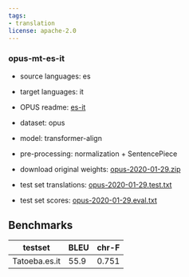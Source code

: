 ```yaml
---
tags:
- translation
license: apache-2.0
---
```


### opus-mt-es-it

* source languages: es
* target languages: it
*  OPUS readme: [es-it](https://github.com/Helsinki-NLP/OPUS-MT-train/blob/master/models/es-it/README.md)

*  dataset: opus
* model: transformer-align
* pre-processing: normalization + SentencePiece
* download original weights: [opus-2020-01-29.zip](https://object.pouta.csc.fi/OPUS-MT-models/es-it/opus-2020-01-29.zip)
* test set translations: [opus-2020-01-29.test.txt](https://object.pouta.csc.fi/OPUS-MT-models/es-it/opus-2020-01-29.test.txt)
* test set scores: [opus-2020-01-29.eval.txt](https://object.pouta.csc.fi/OPUS-MT-models/es-it/opus-2020-01-29.eval.txt)

## Benchmarks

| testset               | BLEU  | chr-F |
|-----------------------|-------|-------|
| Tatoeba.es.it 	| 55.9 	| 0.751 |


